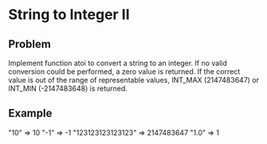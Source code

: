 String to Integer II
===

## Problem

Implement function atoi to convert a string to an integer.
If no valid conversion could be performed, a zero value is returned. 
If the correct value is out of the range of representable values, INT_MAX (2147483647) or INT_MIN (-2147483648) is returned.


## Example

"10" => 10
"-1" => -1
"123123123123123" => 2147483647
"1.0" => 1
